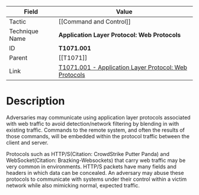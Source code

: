 
|Field|Value|
|---|---|
|Tactic|[[Command and Control]]|
|Technique Name|**Application Layer Protocol: Web Protocols**|
|ID|**T1071.001**|
|Parent|[[T1071]]|
|Link|[T1071.001 - Application Layer Protocol: Web Protocols](https://attack.mitre.org/techniques/T1071/001)|

# Description

Adversaries may communicate using application layer protocols associated with web traffic to avoid detection/network filtering by blending in with existing traffic. Commands to the remote system, and often the results of those commands, will be embedded within the protocol traffic between the client and server. 

Protocols such as HTTP/S(Citation: CrowdStrike Putter Panda) and WebSocket(Citation: Brazking-Websockets) that carry web traffic may be very common in environments. HTTP/S packets have many fields and headers in which data can be concealed. An adversary may abuse these protocols to communicate with systems under their control within a victim network while also mimicking normal, expected traffic. 